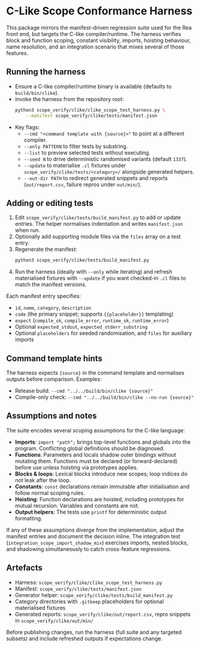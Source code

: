 # C-Like Scope Conformance Harness

This package mirrors the manifest-driven regression suite used for the Rea
front end, but targets the C-like compiler/runtime. The harness verifies block
and function scoping, constant visibility, imports, hoisting behaviour, name
resolution, and an integration scenario that mixes several of those features.

## Running the harness

- Ensure a C-like compiler/runtime binary is available (defaults to
  `build/bin/clike`).
- Invoke the harness from the repository root:
  ```sh
  python3 scope_verify/clike/clike_scope_test_harness.py \
      --manifest scope_verify/clike/tests/manifest.json
  ```
- Key flags:
  - `--cmd "<command template with {source}>"` to point at a different
    compiler.
  - `--only PATTERN` to filter tests by substring.
  - `--list` to preview selected tests without executing.
  - `--seed N` to drive deterministic randomised variants (default `1337`).
  - `--update` to materialise `.cl` fixtures under
    `scope_verify/clike/tests/<category>/` alongside generated helpers.
  - `--out-dir PATH` to redirect generated snippets and reports
    (`out/report.csv`, failure repros under `out/min/`).

## Adding or editing tests

1. Edit `scope_verify/clike/tests/build_manifest.py` to add or update entries.
   The helper normalises indentation and writes `manifest.json` when run.
2. Optionally add supporting module files via the `files` array on a test
   entry.
3. Regenerate the manifest:
   ```sh
   python3 scope_verify/clike/tests/build_manifest.py
   ```
4. Run the harness (ideally with `--only` while iterating) and refresh
   materialised fixtures with `--update` if you want checked-in `.cl` files to
   match the manifest versions.

Each manifest entry specifies:
- `id`, `name`, `category`, `description`
- `code` (the primary snippet; supports `{{placeholder}}` templating)
- `expect` (`compile_ok`, `compile_error`, `runtime_ok`, `runtime_error`)
- Optional `expected_stdout`, `expected_stderr_substring`
- Optional `placeholders` for seeded randomisation, and `files` for auxiliary
  imports

## Command template hints

The harness expects `{source}` in the command template and normalises outputs
before comparison. Examples:
- Release build: `--cmd "../../build/bin/clike {source}"`
- Compile-only check: `--cmd "../../build/bin/clike --no-run {source}"`

## Assumptions and notes

The suite encodes several scoping assumptions for the C-like language:
- **Imports**: `import "path";` brings top-level functions and globals into the
  program. Conflicting global definitions should be diagnosed.
- **Functions**: Parameters and locals shadow outer bindings without mutating
  them. Functions must be declared (or forward-declared) before use unless
  hoisting via prototypes applies.
- **Blocks & loops**: Lexical blocks introduce new scopes; loop indices do not
  leak after the loop.
- **Constants**: `const` declarations remain immutable after initialisation and
  follow normal scoping rules.
- **Hoisting**: Function declarations are hoisted, including prototypes for
  mutual recursion. Variables and constants are not.
- **Output helpers**: The tests use `printf` for deterministic output
  formatting.

If any of these assumptions diverge from the implementation, adjust the
manifest entries and document the decision inline. The integration test
(`integration_scope_import_shadow_mix`) exercises imports, nested blocks, and
shadowing simultaneously to catch cross-feature regressions.

## Artefacts

- Harness: `scope_verify/clike/clike_scope_test_harness.py`
- Manifest: `scope_verify/clike/tests/manifest.json`
- Generator helper: `scope_verify/clike/tests/build_manifest.py`
- Category directories with `.gitkeep` placeholders for optional materialised
  fixtures
- Generated reports: `scope_verify/clike/out/report.csv`, repro snippets in
  `scope_verify/clike/out/min/`

Before publishing changes, run the harness (full suite and any targeted
subsets) and include refreshed outputs if expectations change.
